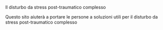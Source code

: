 Il disturbo da stress post-traumatico complesso

Questo sito aiuterà a portare le persone a soluzioni utili per il disturbo da stress post-traumatico complesso